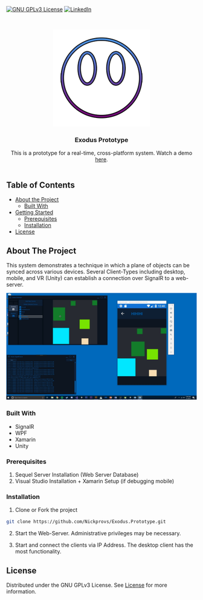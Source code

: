 <!-- PROJECT SHIELDS -->
<!--
*** I'm using markdown "reference style" links for readability.
*** Reference links are enclosed in brackets [ ] instead of parentheses ( ).
*** See the bottom of this document for the declaration of the reference variables
*** for contributors-url, forks-url, etc. This is an optional, concise syntax you may use.
*** https://www.markdownguide.org/basic-syntax/#reference-style-links
-->

[![GNU GPLv3 License][license-shield]][license-url]
[![LinkedIn][linkedin-shield]][linkedin-url]

<!-- PROJECT LOGO -->
<br />
<p align="center">
  <a href="https://github.com/Nickprovs/Exodus.Prototype">
    <img src="_meta/logo.png" alt="Logo" width="256" height="256">
  </a>

  <h3 align="center">Exodus Prototype</h3>

  <p align="center">
    This is a prototype for a real-time, cross-platform system.  Watch a demo <a href="https://youtu.be/-kmEY9uos14" rel="noopener noreferrer" target="_blank">here</a>. 
    <br />
    <br />
  </p>
</p>

<!-- TABLE OF CONTENTS -->

## Table of Contents

- [About the Project](#about-the-project)
  - [Built With](#built-with)
- [Getting Started](#getting-started)
  - [Prerequisites]($prerequisites)
  - [Installation](#installation)
- [License](#license)

<!-- ABOUT THE PROJECT -->

## About The Project

This system demonstrates a technique in which a plane of objects can be synced across various devices.
Several Client-Types including desktop, mobile, and VR (Unity) can establish a connection over SignalR to a web-server.

[![Product Name Screen Shot][product-screenshot]](/_meta/sample.jpg)

### Built With

- SignalR
- WPF
- Xamarin
- Unity

<!-- GETTING STARTED -->

### Prerequisites

1. Sequel Server Installation (Web Server Database)
2. Visual Studio Installation + Xamarin Setup (if debugging mobile)

### Installation

1. Clone or Fork the project

```sh
git clone https://github.com/Nickprovs/Exodus.Prototype.git
```

2. Start the Web-Server. Administrative privileges may be necessary. 

3. Start and connect the clients via IP Address. The desktop client has the most functionality.

<!-- LICENSE -->

## License

Distributed under the GNU GPLv3 License. See [License](LICENSE.md) for more information.

<!-- MARKDOWN LINKS & IMAGES -->
<!-- https://www.markdownguide.org/basic-syntax/#reference-style-links -->

[license-shield]: https://img.shields.io/badge/License-GPLv3-blue.svg
[license-url]: https://github.com/nickprovs/ballpit/blob/master/LICENSE.txt
[linkedin-shield]: https://img.shields.io/badge/-LinkedIn-black.svg?style=flat-square&logo=linkedin&colorB=555
[linkedin-url]: https://linkedin.com/in/nickprovs
[product-screenshot]: _meta/sample.jpg
